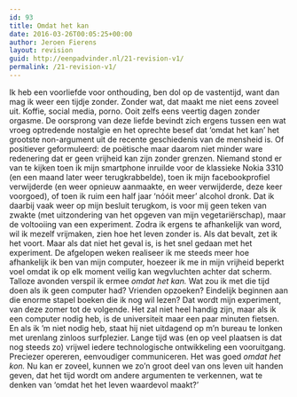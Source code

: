 ```yaml
---
id: 93
title: Omdat het kan
date: 2016-03-26T00:05:25+00:00
author: Jeroen Fierens
layout: revision
guid: http://eenpadvinder.nl/21-revision-v1/
permalink: /21-revision-v1/
---
```

Ik heb een voorliefde voor onthouding, ben dol op de vastentijd, want dan mag ik weer een tijdje zonder. Zonder wat, dat maakt me niet eens zoveel uit. Koffie, social media, porno. Ooit zelfs eens veertig dagen zonder orgasme. De oorsprong van deze liefde bevindt zich ergens tussen een wat vroeg optredende nostalgie en het oprechte besef dat ‘omdat het kan’ het grootste non-argument uit de recente geschiedenis van de mensheid is. Of positiever geformuleerd: de poëtische maar daarom niet minder ware redenering dat er geen vrijheid kan zijn zonder grenzen.  Niemand stond er van te kijken toen ik mijn smartphone inruilde voor de klassieke Nokia 3310 (en een maand later weer terugkrabbelde), toen ik mijn facebookprofiel verwijderde (en weer opnieuw aanmaakte, en weer verwijderde, deze keer voorgoed), of toen ik ruim een half jaar ‘nóóit meer’ alcohol dronk. Dat ik daarbij vaak weer op mijn besluit terugkom, is voor mij geen teken van zwakte (met uitzondering van het opgeven van mijn vegetariërschap), maar de voltooiing van een experiment. Zodra ik ergens te afhankelijk van word, wil ik mezelf vrijmaken, zien hoe het leven zonder is. Als dat bevalt, zet ik het voort. Maar als dat niet het geval is, is het snel gedaan met het experiment.  De afgelopen weken realiseer ik me steeds meer hoe afhankelijk ik ben van mijn computer, hoezeer ik me in mijn vrijheid beperkt voel omdat ik op elk moment veilig kan wegvluchten achter dat scherm. Talloze avonden verspil ik ermee _omdat het kan._ Wat zou ik met die tijd doen als ik geen computer had? Vrienden opzoeken? Eindelijk beginnen aan die enorme stapel boeken die ik nog wil lezen? Dat wordt mijn experiment, van deze zomer tot de volgende. Het zal niet heel handig zijn, maar als ik een computer nodig heb, is de universiteit maar een paar minuten fietsen. En als ik ’m niet nodig heb, staat hij niet uitdagend op m’n bureau te lonken met urenlang zinloos surfplezier.  Lange tijd was (en op veel plaatsen is dat nog steeds zo) vrijwel iedere technologische ontwikkeling een vooruitgang. Preciezer opereren, eenvoudiger communiceren. Het was goed _omdat het kon._ Nu kan er zoveel, kunnen we zo’n groot deel van ons leven uit handen geven, dat het tijd wordt om andere argumenten te verkennen, wat te denken van ‘omdat het het leven waardevol maakt?’
